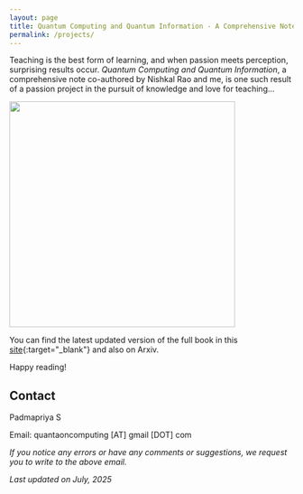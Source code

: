 ```yaml
---
layout: page
title: Quantum Computing and Quantum Information - A Comprehensive Note
permalink: /projects/
---
```


Teaching is the best form of learning, and when passion meets perception, surprising results occur. *Quantum Computing and Quantum Information*, a comprehensive note co-authored by Nishkal Rao and me, is one such result of a passion project in the pursuit of knowledge and love for teaching...

<div class="image-container">
  <img src="{{ site.baseurl}}/QIQC_Blog.png" alt="" width="400" class="zoom-image">
</div>

You can find the latest updated version of the full book in this [site](https://o-qcblog.github.io/QIQC/){:target="_blank"} and also on Arxiv.

Happy reading!

## Contact

Padmapriya S

Email: quantaoncomputing [AT] gmail [DOT] com

*If you notice any errors or have any comments or suggestions, we request you to write to the above email.*

*Last updated on July, 2025*

<html>
  <head>
    <title>Quantum Computing and Quantum Information by Padmapriya S and Nishkal Rao</title>
    <script type="application/ld+json">
    {
      "@context": "https://schema.org",
      "@type": "BlogPosting",
      "headline": "Quantum Computing and Quantum Information by Padmapriya S and Nishkal Rao",
      "image": [
        "{{ site.baseurl}}/images/logo.png"
       ],
      "datePublished": "2024-05-31T08:00:00+05:30",
      "dateModified": "2024-05-31T08:00:00+05:30",
      "author": [{
          "@type": "Person",
          "name": "Padmapriya S and Nishkal Rao",
          "url": "https://o-qcblog.github.io/Quantum-Computing-Quantum-Information-NishkalRao-PadmapriyaS/"
        }]
    }
    </script>
  </head>
  <body>
  </body>
</html>

